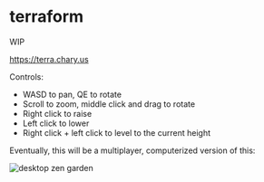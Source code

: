 # terraform

WIP

https://terra.chary.us

Controls:

* WASD to pan, QE to rotate
* Scroll to zoom, middle click and drag to rotate
* Right click to raise
* Left click to lower
* Right click + left click to level to the current height

Eventually, this will be a multiplayer, computerized version of this:

![desktop zen garden](https://i.imgur.com/NZTlAyT.jpg)
